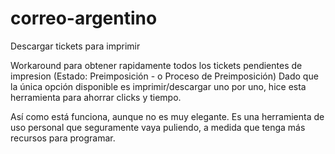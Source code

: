 # correo-argentino
Descargar tickets para imprimir 

Workaround para obtener rapidamente todos los tickets pendientes de impresion (Estado: Preimposición - o Proceso de Preimposición)
Dado que la única opción disponible es imprimir/descargar uno por uno, hice esta herramienta para ahorrar clicks y tiempo.

Así como está funciona, aunque no es muy elegante. Es una herramienta de uso personal que seguramente vaya puliendo, a medida que tenga más recursos para programar.
